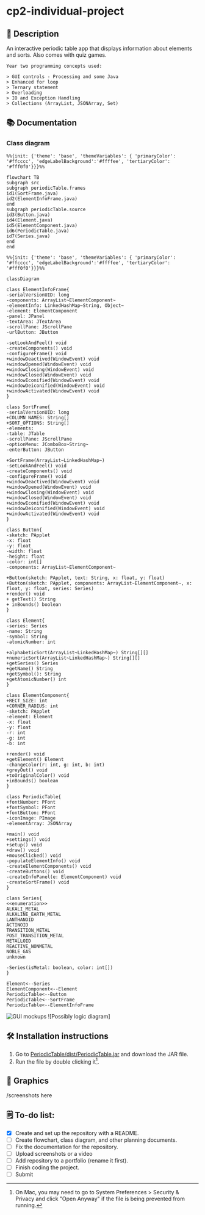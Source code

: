# cp2-individual-project

## 📝 Description

An interactive periodic table app that displays information about elements and sorts. Also comes with quiz games.

``` 
Year two programming concepts used:

> GUI controls - Processing and some Java
> Enhanced for loop
> Ternary statement
> Overloading
> IO and Exception Handling
> Collections (ArrayList, JSONArray, Set)
```

## 📚 Documentation

### Class diagram

```mermaid
%%{init: {'theme': 'base', 'themeVariables': { 'primaryColor': '#ffcccc', 'edgeLabelBackground':'#ffffee', 'tertiaryColor': '#fff0f0'}}}%%

flowchart TB
subgraph src
subgraph periodicTable.frames
id1(SortFrame.java)
id2(ElementInfoFrame.java)
end
subgraph periodicTable.source
id3(Button.java)
id4(Element.java)
id5(ElementComponent.java)
id6(PeriodicTable.java)
id7(Series.java)
end
end
```

```mermaid
%%{init: {'theme': 'base', 'themeVariables': { 'primaryColor': '#ffcccc', 'edgeLabelBackground':'#ffffee', 'tertiaryColor': '#fff0f0'}}}%%

classDiagram

class ElementInfoFrame{
-serialVersionUID: long
-components: ArrayList~ElementComponent~
-elementInfo: LinkedHashMap~String, Object~
-element: ElementComponent
-panel: JPanel
-textArea: JTextArea
-scrollPane: JScrollPane
-urlButton: JButton
 
-setLookAndFeel() void
-createComponents() void
-configureFrame() void
+windowDeactived(WindowEvent) void
+windowOpened(WindowEvent) void
+windowClosing(WindowEvent) void
+windowClosed(WindowEvent) void
+windowIconified(WindowEvent) void
+windowDeiconified(WindowEvent) void
+windowActivated(WindowEvent) void
}

class SortFrame{
-serialVersionUID: long
+COLUMN_NAMES: String[]
+SORT_OPTIONS: String[]
-elements: 
-table: JTable
-scrollPane: JScrollPane
-optionMenu: JComboBox~String~
-enterButton: JButton

+SortFrame(ArrayList~LinkedHashMap~)
-setLookAndFeel() void
-createComponents() void
-configureFrame() void
+windowDeactived(WindowEvent) void
+windowOpened(WindowEvent) void
+windowClosing(WindowEvent) void
+windowClosed(WindowEvent) void
+windowIconified(WindowEvent) void
+windowDeiconified(WindowEvent) void
+windowActivated(WindowEvent) void
}

class Button{
-sketch: PApplet
-x: float
-y: float
-width: float
-height: float
-color: int[]
-components: ArrayList~ElementComponent~

+Button(sketch: PApplet, text: String, x: float, y: float)
+Button(sketch: PApplet, components: ArrayList~ElementComponent~, x: float, y: float, series: Series)
+render() void
+ getText() String
+ inBounds() boolean
}

class Element{
-series: Series
-name: String
-symbol: String
-atomicNumber: int

+alphabeticSort(ArrayList~LinkedHashMap~) String[][]
+numericSort(ArrayList~LinkedHashMap~) String[][]
+getSeries() Series
+getName() String
+getSymbol(): String
+getAtomicNumber() int
}

class ElementComponent{
+RECT_SIZE: int
+CORNER_RADIUS: int
-sketch: PApplet
-element: Element
-x: float
-y: float
-r: int
-g: int
-b: int

+render() void
+getElement() Element
-changeColor(r: int, g: int, b: int)
+greyOut() void
+toOriginalColor() void
+inBounds() boolean
}

class PeriodicTable{
+fontNumber: PFont
+fontSymbol: PFont
+fontButton: PFont
-iconImage: PImage
-elementArray: JSONArray

+main() void
+settings() void
+setup() void
+draw() void
+mouseClicked() void
-populateElementInfo() void
-createElementComponents() void
-createButtons() void
-createInfoPanel(e: ElementComponent) void
-createSortFrame() void
}

class Series{
<<enumeration>>
ALKALI_METAL
ALKALINE_EARTH_METAL
LANTHANOID
ACTINOID
TRANSITION_METAL
POST_TRANSITION_METAL
METALLOID
REACTIVE_NONMETAL
NOBLE_GAS
unknown

-Series(isMetal: boolean, color: int[])
}

Element<--Series
ElementComponent<--Element
PeriodicTable<--Button
PeriodicTable<--SortFrame
PeriodicTable<--ElementInfoFrame
```

![GUI mockups]()
![Possibly logic diagram]

## 🛠️ Installation instructions

1. Go to [PeriodicTable/dist/PeriodicTable.jar](https://github.com/9661328/cp2-individual-project/blob/main/PeriodicTable/dist/PeriodicTable.jar) and download the JAR file.
2. Run the file by double clicking it[^1].

[^1]: On Mac, you may need to go to System Preferences > Security & Privacy and click "Open Anyway" if the file is being prevented from running.

## 📸 Graphics

/screenshots here

## 🗒️ To-do list: 

- [X] Create and set up the repository with a README.
- [ ] Create flowchart, class diagram, and other planning documents.
- [ ] Fix the documentation for the repository.
- [ ] Upload screenshots or a video
- [ ] Add repository to a portfolio (rename it first).
- [ ] Finish coding the project.
- [ ] Submit
